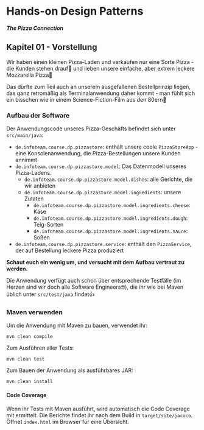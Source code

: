 # Hands-on Design Patterns
***The Pizza Connection***

## Kapitel 01 - Vorstellung
Wir haben einen kleinen Pizza-Laden und verkaufen nur eine Sorte Pizza - die Kunden stehen drauf🤩 und lieben unsere einfache, aber extrem leckere Mozzarella Pizza🍕

Das dürfte zum Teil auch an unserem ausgefallenen Bestellprinzip liegen, das ganz retromäßig als Terminalanwendung daher kommt - man fühlt sich ein bisschen wie in einem Science-Fiction-Film aus den 80ern🤖

### Aufbau der Software
Der Anwendungscode unseres Pizza-Geschäfts befindet sich unter `src/main/java`:
* `de.infoteam.course.dp.pizzastore`:
  enthält unsere coole `PizzaStoreApp` - eine Konsolenanwendung, die Pizza-Bestellungen unsere Kunden annimmt
* `de.infoteam.course.dp.pizzastore.model`: Das Datenmodell unseres Pizza-Ladens.
    * `de.infoteam.course.dp.pizzastore.model.dishes`: alle Gerichte, die wir anbieten
    * `de.infoteam.course.dp.pizzastore.model.ingredients`: unsere Zutaten
        * `de.infoteam.course.dp.pizzastore.model.ingredients.cheese`: Käse
        * `de.infoteam.course.dp.pizzastore.model.ingredients.dough`: Teig-Sorten
        * `de.infoteam.course.dp.pizzastore.model.ingredients.sauce`: Soßen
* `de.infoteam.course.dp.pizzastore.service`: enthält den `PizzaService`, der auf Bestellung leckere Pizza produziert

**Schaut euch ein wenig um, und versucht mit dem Aufbau vertraut zu werden.**

Die Anwendung verfügt auch schon über entsprechende Testfälle (im Herzen sind wir doch alle Software Engineers🤓), die ihr wie bei Maven üblich unter `src/test/java` findet👍

### Maven verwenden

Um die Anwendung mit Maven zu bauen, verwendet ihr:
```
mvn clean compile
```
Zum Ausführen aller Tests:
```
mvn clean test
```
Zum Bauen der Anwendung als ausführbares JAR:
```
mvn clean install
```

#### Code Coverage
Wenn ihr Tests mit Maven ausführt, wird automatisch die Code Coverage mit ermittelt. Die Berichte findet ihr nach dem Build in `target/site/jacoco`. Öffnet `index.html` im Browser für eine Übersicht.